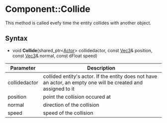 # Component::Collide

This method is called evefy time the entity collides with another object.

## Syntax

- void **Collide**(shared_ptr<[Actor](Actor.md)> collidedactor, const [Vec3](Vec3.md)& position, const [Vec3](Vec3.md)& normal, const dFloat speed)

| Parameter | Description |
|---|---|
| collidedactor | collided entity's actor. If the entity does not have an actor, an empty one will be created and assigned to it |
| position | point the collision occured at |
| normal | direction of the collision |
| speed | speed of the collision |

